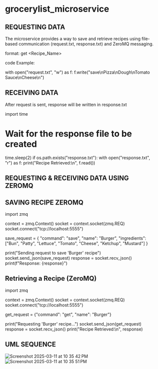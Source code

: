 # grocerylist_microservice

REQUESTING DATA
----------------------------
The microservice provides a way to save and retrieve recipes using file-based communication (request.txt, response.txt) and ZeroMQ messaging.

format:
get
<Recipe_Name>

code Example:

with open("request.txt", "w") as f:
    f.write("save\nPizza\nDough\nTomato Sauce\nCheese\n")

RECEIVING DATA
-----------------
After request is sent, response will be written in response.txt

import time

# Wait for the response file to be created
time.sleep(2)
if os.path.exists("response.txt"):
    with open("response.txt", "r") as f:
        print("Recipe Retrieved:\n", f.read())

REQUESTING & RECEIVING DATA USING ZEROMQ
-----------------------------------------

SAVING RECIPE ZEROMQ
--------------------
import zmq

context = zmq.Context()
socket = context.socket(zmq.REQ)
socket.connect("tcp://localhost:5555")

save_request = {
    "command": "save",
    "name": "Burger",
    "ingredients": ["Bun", "Patty", "Lettuce", "Tomato", "Cheese", "Ketchup", "Mustard"]
}

print("Sending request to save 'Burger' recipe")
socket.send_json(save_request)
response = socket.recv_json()
print(f"Response: {response}")

Retrieving a Recipe (ZeroMQ)
----------------------------
import zmq

context = zmq.Context()
socket = context.socket(zmq.REQ)
socket.connect("tcp://localhost:5555")

get_request = {"command": "get", "name": "Burger"}

print("Requesting 'Burger' recipe...")
socket.send_json(get_request)
response = socket.recv_json()
print("Recipe Retrieved:\n", response)

UML SEQUENCE
-------------

![Screenshot 2025-03-11 at 10 35 42 PM](https://github.com/user-attachments/assets/db61c119-0297-42fc-b3ac-a9ee34366755)
![Screenshot 2025-03-11 at 10 35 51 PM](https://github.com/user-attachments/assets/ba3667f0-6207-4cf8-b87b-c50e3b768665)




